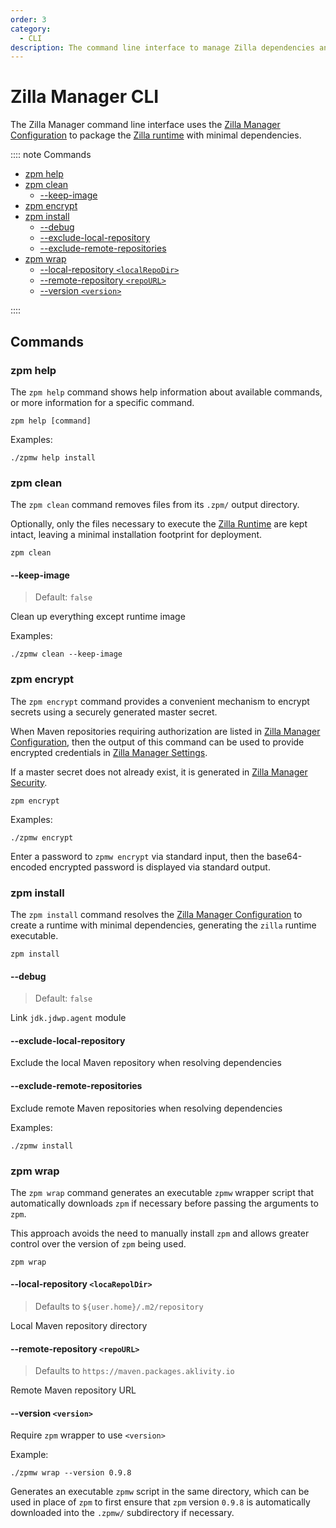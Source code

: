 ```yaml
---
order: 3
category:
  - CLI
description: The command line interface to manage Zilla dependencies and package the Zilla runtime.
---
```


# Zilla Manager CLI

The Zilla Manager command line interface uses the [Zilla Manager Configuration](./overview.md) to package the [Zilla runtime](../config/zilla-cli.md) with minimal dependencies.

:::: note Commands

- [zpm help](#zpm-help)
- [zpm clean](#zpm-clean)
  - [--keep-image](#keep-image)
- [zpm encrypt](#zpm-encrypt)
- [zpm install](#zpm-install)
  - [--debug](#debug)
  - [--exclude-local-repository](#exclude-local-repository)
  - [--exclude-remote-repositories](#exclude-remote-repositories)
- [zpm wrap](#zpm-wrap)
  - [--local-repository `<localRepoDir>`](#local-repository-locarepoldir)
  - [--remote-repository `<repoURL>`](#remote-repository-repourl)
  - [--version `<version>`](#version-version)

::::

## Commands

### zpm help

The `zpm help` command shows help information about available commands, or more information for a specific command.

```bash:no-line-numbers
zpm help [command]
```

Examples:

```bash:no-line-numbers
./zpmw help install
```

### zpm clean

The `zpm clean` command removes files from its `.zpm/` output directory.

Optionally, only the files necessary to execute the [Zilla Runtime](../config/zilla-cli.md) are kept intact, leaving a minimal installation footprint for deployment.

```bash:no-line-numbers
zpm clean
```

#### --keep-image

> Default: `false`

Clean up everything except runtime image

Examples:

```bash:no-line-numbers
./zpmw clean --keep-image
```

### zpm encrypt

The `zpm encrypt` command provides a convenient mechanism to encrypt secrets using a securely generated master secret.

When Maven repositories requiring authorization are listed in [Zilla Manager Configuration](./overview.md), then the output of this command can be used to provide encrypted credentials in [Zilla Manager Settings](./overview.md#settings.json).

If a master secret does not already exist, it is generated in [Zilla Manager Security](./overview.md#security.json).

```bash:no-line-numbers
zpm encrypt
```

Examples:

```bash:no-line-numbers
./zpmw encrypt
```

Enter a password to `zpmw encrypt` via standard input, then the base64-encoded encrypted password is displayed via standard output.

### zpm install

The `zpm install` command resolves the [Zilla Manager Configuration](./overview.md) to create a runtime with minimal dependencies, generating the `zilla` runtime executable.

```bash:no-line-numbers
zpm install
```

#### --debug

> Default: `false`

Link `jdk.jdwp.agent` module

#### --exclude-local-repository

Exclude the local Maven repository when resolving dependencies

#### --exclude-remote-repositories

Exclude remote Maven repositories when resolving dependencies

Examples:

```bash:no-line-numbers
./zpmw install
```

### zpm wrap

The `zpm wrap` command generates an executable `zpmw` wrapper script that automatically downloads `zpm` if necessary before passing the arguments to `zpm`.

This approach avoids the need to manually install `zpm` and allows greater control over the version of `zpm` being used.

```bash:no-line-numbers
zpm wrap
```

#### --local-repository `<locaRepolDir>`

> Defaults to `${user.home}/.m2/repository`

Local Maven repository directory

#### --remote-repository `<repoURL>`

> Defaults to `https://maven.packages.aklivity.io`

Remote Maven repository URL

#### --version `<version>`

Require `zpm` wrapper to use `<version>`

Example:

```bash:no-line-numbers
./zpmw wrap --version 0.9.8
```

Generates an executable `zpmw` script in the same directory, which can be used in place of `zpm` to first ensure that `zpm` version `0.9.8` is automatically downloaded into the `.zpmw/` subdirectory if necessary.
